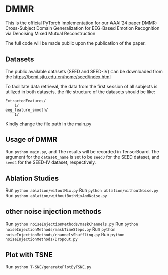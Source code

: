# DMMR
This is the official PyTorch implementation for our AAAI'24 paper DMMR: Cross-Subject Domain Generalization for EEG-Based Emotion Recognition via Denoising Mixed Mutual Reconstruction

The full code will be made public upon the publication of the paper.

## Datasets
The public available datasets (SEED and SEED-IV) can be downloaded from the https://bcmi.sjtu.edu.cn/home/seed/index.html

To facilitate data retrieval, the data from the first session of all subjects is utilized in both datasets, the file structure of the datasets should be like:
```
ExtractedFeatures/
    1/
eeg_feature_smooth/
    1/
```
Kindly change the file path in the main.py

## Usage of DMMR
Run `python main.py`, and The results will be recorded in TensorBoard.
The argument for the `dataset_name` is set to be `seed3` for the SEED dataset, and `seed4` for the SEED-IV dataset, respectively.

## Ablation Studies
Run `python ablation/witoutMix.py`
Run `python ablation/withoutNoise.py`
Run `python ablation/withoutBothMixAndNoise.py`

## other noise injection methods
Run `python noiseInjectionMethods/maskChannels.py`
Run `python noiseInjectionMethods/maskTimeSteps.py`
Run `python noiseInjectionMethods/channelsShuffling.py`
Run `python noiseInjectionMethods/Dropout.py`

## Plot with TSNE
Run `python T-SNE/generatePlotByTSNE.py`

